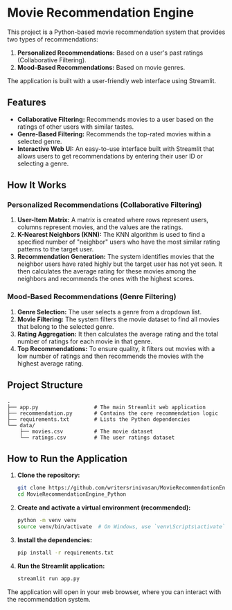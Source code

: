 # Movie Recommendation Engine

This project is a Python-based movie recommendation system that provides two types of recommendations:
1.  **Personalized Recommendations:** Based on a user's past ratings (Collaborative Filtering).
2.  **Mood-Based Recommendations:** Based on movie genres.

The application is built with a user-friendly web interface using Streamlit.

## Features

*   **Collaborative Filtering:** Recommends movies to a user based on the ratings of other users with similar tastes.
*   **Genre-Based Filtering:** Recommends the top-rated movies within a selected genre.
*   **Interactive Web UI:** An easy-to-use interface built with Streamlit that allows users to get recommendations by entering their user ID or selecting a genre.

## How It Works

### Personalized Recommendations (Collaborative Filtering)

1.  **User-Item Matrix:** A matrix is created where rows represent users, columns represent movies, and the values are the ratings.
2.  **K-Nearest Neighbors (KNN):** The KNN algorithm is used to find a specified number of "neighbor" users who have the most similar rating patterns to the target user.
3.  **Recommendation Generation:** The system identifies movies that the neighbor users have rated highly but the target user has not yet seen. It then calculates the average rating for these movies among the neighbors and recommends the ones with the highest scores.

### Mood-Based Recommendations (Genre Filtering)

1.  **Genre Selection:** The user selects a genre from a dropdown list.
2.  **Movie Filtering:** The system filters the movie dataset to find all movies that belong to the selected genre.
3.  **Rating Aggregation:** It then calculates the average rating and the total number of ratings for each movie in that genre.
4.  **Top Recommendations:** To ensure quality, it filters out movies with a low number of ratings and then recommends the movies with the highest average rating.

## Project Structure

```
.
├── app.py                  # The main Streamlit web application
├── recommendation.py       # Contains the core recommendation logic
├── requirements.txt        # Lists the Python dependencies
└── data/
    ├── movies.csv          # The movie dataset
    └── ratings.csv         # The user ratings dataset
```

## How to Run the Application

1.  **Clone the repository:**
    ```bash
    git clone https://github.com/writersrinivasan/MovieRecommendationEngine_Python.git
    cd MovieRecommendationEngine_Python
    ```

2.  **Create and activate a virtual environment (recommended):**
    ```bash
    python -m venv venv
    source venv/bin/activate  # On Windows, use `venv\Scripts\activate`
    ```

3.  **Install the dependencies:**
    ```bash
    pip install -r requirements.txt
    ```

4.  **Run the Streamlit application:**
    ```bash
    streamlit run app.py
    ```

The application will open in your web browser, where you can interact with the recommendation system.
